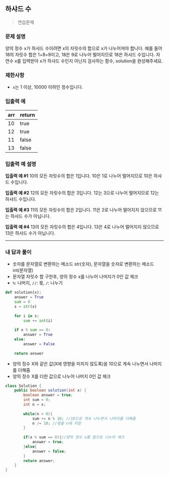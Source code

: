 ## 하샤드 수

> 연습문제

### 문제 설명

양의 정수 x가 하샤드 수이려면 x의 자릿수의 합으로 x가 나누어져야 합니다. 예를 들어 18의 자릿수 합은 1+8=9이고, 18은 9로 나누어 떨어지므로 18은 하샤드 수입니다. 자연수 x를 입력받아 x가 하샤드 수인지 아닌지 검사하는 함수, solution을 완성해주세요.

### 제한사항

- `x`는 1 이상, 10000 이하인 정수입니다.

### 입출력 예

| arr  | return |
| ---- | ------ |
| 10   | true   |
| 12   | true   |
| 11   | false  |
| 13   | false  |

### 입출력 예 설명

**입출력 예 #1**
10의 모든 자릿수의 합은 1입니다. 10은 1로 나누어 떨어지므로 10은 하샤드 수입니다.

**입출력 예 #2**
12의 모든 자릿수의 합은 3입니다. 12는 3으로 나누어 떨어지므로 12는 하샤드 수입니다.

**입출력 예 #3**
11의 모든 자릿수의 합은 2입니다. 11은 2로 나누어 떨어지지 않으므로 11는 하샤드 수가 아닙니다.

**입출력 예 #4**
13의 모든 자릿수의 합은 4입니다. 13은 4로 나누어 떨어지지 않으므로 13은 하샤드 수가 아닙니다.

---

### 내 답과 풀이

- 숫자를 문자열로 변환하는 메소드 str(숫자), 문자열을 숫자로 변환하는 메소드 int(문자열)
- 문자열 자릿수 합 구한후, 양의 정수 x를 나누어 나머지가 0인 값 체크
- `%`: 나머지, `//`: 몫, `/`: 나누기  


```python
def solution(x):
    answer = True
    sum = 0
    s = str(x)
    
    for i in s:
        sum += int(i)
    
    if x % sum == 0:
        answer = True
    else:
        answer = False
        
    return answer
```

- 양의 정수 X와 같은 값(X에 영향을 미치지 않도록)을 10으로 계속 나누면서 나머지를 더해줌
- 양의 정수 X를 더한 값으로 나누어 나머지 0인 값 체크

```java
class Solution {
    public boolean solution(int x) {
        boolean answer = true;
        int sum = 0;
        int n = x;
        
        while(n > 0){
            sum += n % 10; //10으로 계속 나누면서 나머지를 더해줌
            n /= 10; //몫을 n에 저장
        }
        
        if(x % sum == 0){//양의 정수 x를 합으로 나누어 체크
            answer = true;
        }else{
            answer = false;
        }
        return answer;
    }
}
```

### 

